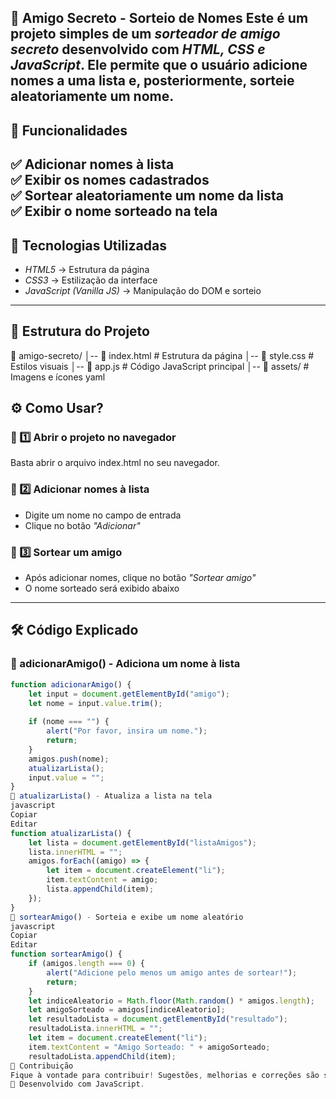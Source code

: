
 🎁 Amigo Secreto - Sorteio de Nomes
Este é um projeto simples de um *sorteador de amigo secreto* desenvolvido com *HTML, CSS e JavaScript*. Ele permite que o usuário adicione nomes a uma lista e, posteriormente, sorteie aleatoriamente um nome.
---
## 📌 Funcionalidades
✅ Adicionar nomes à lista  
✅ Exibir os nomes cadastrados  
✅ Sortear aleatoriamente um nome da lista  
✅ Exibir o nome sorteado na tela  
---
## 🚀 Tecnologias Utilizadas
- *HTML5* → Estrutura da página  
- *CSS3* → Estilização da interface  
- *JavaScript (Vanilla JS)* → Manipulação do DOM e sorteio  
---
## 📂 Estrutura do Projeto
📁 amigo-secreto/ │-- 📄 index.html # Estrutura da página │-- 📄 style.css # Estilos visuais │-- 📄 app.js # Código JavaScript principal │-- 📁 assets/ # Imagens e ícones
yaml
## ⚙ Como Usar?
### 📌 1️⃣ Abrir o projeto no navegador  
Basta abrir o arquivo index.html no seu navegador.  
### 📌 2️⃣ Adicionar nomes à lista  
- Digite um nome no campo de entrada  
- Clique no botão *"Adicionar"*  
### 📌 3️⃣ Sortear um amigo  
- Após adicionar nomes, clique no botão *"Sortear amigo"*  
- O nome sorteado será exibido abaixo  
---
## 🛠 Código Explicado
### **📌 adicionarAmigo()** - Adiciona um nome à lista
```javascript
function adicionarAmigo() {
    let input = document.getElementById("amigo"); 
    let nome = input.value.trim(); 
    
    if (nome === "") {
        alert("Por favor, insira um nome.");
        return;
    }
    amigos.push(nome);
    atualizarLista();
    input.value = "";
}
📌 atualizarLista() - Atualiza a lista na tela
javascript
Copiar
Editar
function atualizarLista() {
    let lista = document.getElementById("listaAmigos");
    lista.innerHTML = ""; 
    amigos.forEach((amigo) => {
        let item = document.createElement("li");
        item.textContent = amigo;
        lista.appendChild(item);
    });
}
📌 sortearAmigo() - Sorteia e exibe um nome aleatório
javascript
Copiar
Editar
function sortearAmigo() {
    if (amigos.length === 0) {
        alert("Adicione pelo menos um amigo antes de sortear!");
        return;
    }
    let indiceAleatorio = Math.floor(Math.random() * amigos.length);
    let amigoSorteado = amigos[indiceAleatorio];
    let resultadoLista = document.getElementById("resultado");
    resultadoLista.innerHTML = ""; 
    let item = document.createElement("li");
    item.textContent = "Amigo Sorteado: " + amigoSorteado;
    resultadoLista.appendChild(item);
📝 Contribuição
Fique à vontade para contribuir! Sugestões, melhorias e correções são sempre bem-vindas.
🚀 Desenvolvido com JavaScript.
